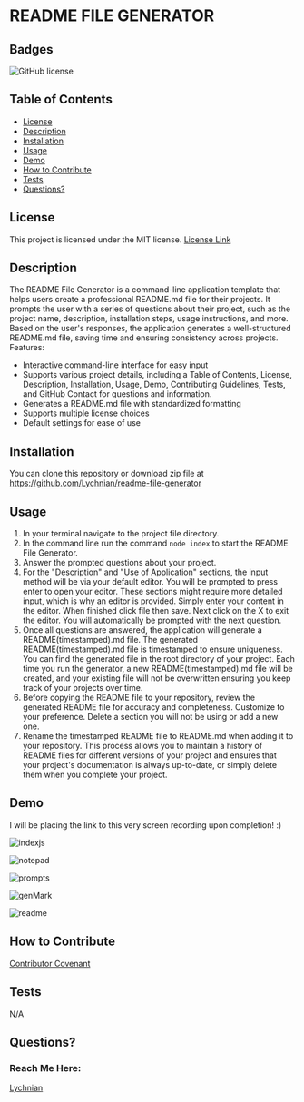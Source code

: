 # README FILE GENERATOR


## Badges

![GitHub license](https://img.shields.io/badge/license-MIT-blue.svg)


## Table of Contents

* [License](#license)
* [Description](#description)
* [Installation](#installation)
* [Usage](#usage)
* [Demo](#demo)
* [How to Contribute](#how-to-contribute)
* [Tests](#tests)
* [Questions?](#questions)


## License

This project is licensed under the MIT license.
[License Link](https://opensource.org/licenses/MIT)


## Description

The README File Generator is a command-line application template that helps users create a professional README.md file for their projects. It prompts the user with a series of questions about their project, such as the project name, description, installation steps, usage instructions, and more. Based on the user's responses, the application generates a well-structured README.md file, saving time and ensuring consistency across projects.
Features:
- Interactive command-line interface for easy input
- Supports various project details, including a Table of Contents, License, Description, Installation, Usage, Demo,  Contributing Guidelines, Tests, and GitHub Contact for questions and information.
- Generates a README.md file with standardized formatting
- Supports multiple license choices
- Default settings for ease of use



## Installation

You can clone this repository or download zip file at https://github.com/Lychnian/readme-file-generator


## Usage

1. In your terminal navigate to the project file directory.
2. In the command line run the command `node index`  to start the README File Generator.
3. Answer the prompted questions about your project. 
4. For the "Description" and "Use of Application" sections, the input method will be via your default editor. You will be prompted to press enter to open your editor. These sections might require more detailed input, which is why an editor is provided. Simply enter your content in the editor. When finished click file then save. Next click on the X to exit the editor. You will automatically be prompted with the next question.
5. Once all questions are answered, the application will generate a README(timestamped).md file. 
The generated README(timestamped).md file is timestamped to ensure uniqueness. You can find the generated file in the root directory of your project. Each time you run the generator, a new README(timestamped).md file will be created, and your existing file will not be overwritten ensuring you keep track of your projects over time.
6. Before copying the README file to your repository, review the generated README file for accuracy and completeness. Customize to your preference. Delete a section you will not be using or add a new one.
7. Rename the timestamped README file to README.md when adding it to your repository.
This process allows you to maintain a history of README files for different versions of your project and ensures that your project's documentation is always up-to-date, or simply delete them when you complete your project.



## Demo

I will be placing the link to this very screen recording upon completion! :)



![indexjs](https://github.com/Lychnian/readme-file-generator/assets/140586279/59e142b5-c255-4af6-9f98-a86bc28ec033)



![notepad](https://github.com/Lychnian/readme-file-generator/assets/140586279/1fb58e89-985a-4dd1-9f70-95d3f22c1563)



![prompts](https://github.com/Lychnian/readme-file-generator/assets/140586279/e87d2236-128d-456e-9a24-d29c6465dd9e)



![genMark](https://github.com/Lychnian/readme-file-generator/assets/140586279/3d0caa81-69b7-4c3b-8553-d062b66e3797)



![readme](https://github.com/Lychnian/readme-file-generator/assets/140586279/2d58cf00-a866-48da-af66-e8c8adaa94c8)



## How to Contribute

[Contributor Covenant](https://www.contributor-covenant.org/) 


## Tests

N/A


## Questions?
### Reach Me Here: 

[Lychnian](https://github.com/Lychnian)

